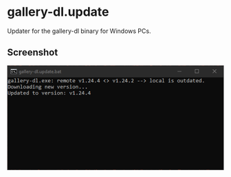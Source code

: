 # gallery-dl.update
Updater for the gallery-dl binary for Windows PCs.

Screenshot
---
![Screenshot of example output](/Screenshots/Screenshot.png "Updating gallery-dl.exe.")
